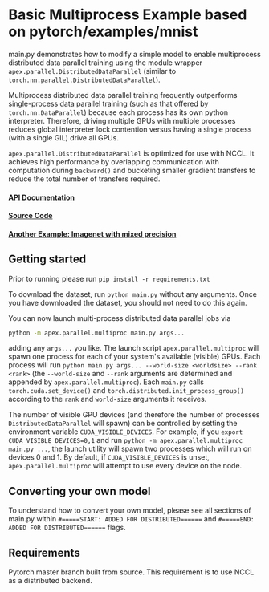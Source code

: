 # Basic Multiprocess Example based on pytorch/examples/mnist

main.py demonstrates how to modify a simple model to enable multiprocess distributed data parallel
training using the module wrapper `apex.parallel.DistributedDataParallel` 
(similar to `torch.nn.parallel.DistributedDataParallel`).

Multiprocess distributed data parallel training frequently outperforms single-process 
data parallel training (such as that offered by `torch.nn.DataParallel`) because each process has its 
own python interpreter.  Therefore, driving multiple GPUs with multiple processes reduces 
global interpreter lock contention versus having a single process (with a single GIL) drive all GPUs.

`apex.parallel.DistributedDataParallel` is optimized for use with NCCL.  It achieves high performance by 
overlapping communication with computation during ``backward()`` and bucketing smaller gradient
transfers to reduce the total number of transfers required.

#### [API Documentation](https://nvidia.github.io/apex/parallel.html)

#### [Source Code](https://github.com/NVIDIA/apex/tree/master/apex/parallel)

#### [Another Example: Imagenet with mixed precision](https://github.com/NVIDIA/apex/tree/master/examples/imagenet)

## Getting started
Prior to running please run
```pip install -r requirements.txt```

To download the dataset, run
```python main.py```
without any arguments.  Once you have downloaded the dataset, you should not need to do this again.

You can now launch multi-process distributed data parallel jobs via
```bash
python -m apex.parallel.multiproc main.py args...
```
adding any `args...` you like.  The launch script `apex.parallel.multiproc` will 
spawn one process for each of your system's available (visible) GPUs.
Each process will run `python main.py args... --world-size <worldsize> --rank <rank>`
(the `--world-size` and `--rank` arguments are determined and appended by `apex.parallel.multiproc`).
Each `main.py` calls `torch.cuda.set_device()` and `torch.distributed.init_process_group()` 
according to the `rank` and `world-size` arguments it receives.

The number of visible GPU devices (and therefore the number of processes 
`DistributedDataParallel` will spawn) can be controlled by setting the environment variable 
`CUDA_VISIBLE_DEVICES`.  For example, if you `export CUDA_VISIBLE_DEVICES=0,1` and run
```python -m apex.parallel.multiproc main.py ...```, the launch utility will spawn two processes
which will run on devices 0 and 1.  By default, if `CUDA_VISIBLE_DEVICES` is unset, 
`apex.parallel.multiproc` will attempt to use every device on the node.

## Converting your own model

To understand how to convert your own model, please see all sections of main.py within ```#=====START: ADDED FOR DISTRIBUTED======``` and ```#=====END:   ADDED FOR DISTRIBUTED======``` flags.

## Requirements
Pytorch master branch built from source. This requirement is to use NCCL as a distributed backend.
